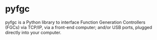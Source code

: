 # pyfgc

pyfgc is a Python library to interface Function Generation Controllers (FGCs) via
TCP/IP, via a front-end computer; and/or USB ports, plugged directly into your computer. 
